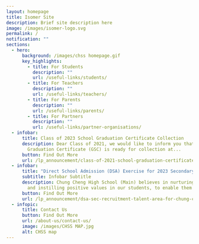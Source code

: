 ```yaml
---
layout: homepage
title: Isomer Site
description: Brief site description here
image: /images/isomer-logo.svg
permalink: /
notification: ""
sections:
  - hero:
      background: /images/chss homepage.gif
      key_highlights:
        - title: For Students
          description: ""
          url: /useful-links/students/
        - title: For Teachers
          description: ""
          url: /useful-links/teachers/
        - title: For Parents
          description: ""
          url: /useful-links/parents/
        - title: For Partners
          description: ""
          url: /useful-links/partner-organisations/
  - infobar:
      title: Class of 2023 School Graduation Certificate Collection
      description: Dear Class of 2021, we would like to inform you that your School
        Graduation Certificate (GSC) is ready for collection at...
      button: Find Out More
      url: /lp_announcement/class-of-2021-school-graduation-certificate-collection/
  - infobar:
      title: "Direct School Admission (DSA) Exercise for 2023 Secondary 1 "
      subtitle: Infobar Subtitle
      description: Chung Cheng High School (Main) believes in nurturing good character
        and instilling positive values in our students, to enable them to...
      button: Find Out More
      url: /lp_announcement/dsa-sec-recruitment-talent-area-for-chung-cheng-high-school-main/
  - infopic:
      title: Contact Us
      button: Find Out More
      url: /about-us/contact-us/
      image: /images/CHSS MAP.jpg
      alt: CHSS map
---
```

